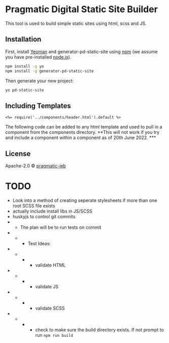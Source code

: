 # Pragmatic Digital Static Site Builder
This tool is used to build simple static sites using html, scss and JS.


## Installation

First, install [Yeoman](http://yeoman.io) and generator-pd-static-site using [npm](https://www.npmjs.com/) (we assume you have pre-installed [node.js](https://nodejs.org/)).

```bash
npm install -g yo
npm install -g generator-pd-static-site
```

Then generate your new project:

```bash
yo pd-static-site
```

## Including Templates
```
<%= require('../components/header.html').default %>
```

The following code can be added to any html template and used to pull in a component from the components directory.
**This will not work if you try and include a component within a component as of 20th June 2022. ***



## License

Apache-2.0 © [pragmatic-jeb]()


[npm-image]: https://badge.fury.io/js/generator-pd-static-site.svg
[npm-url]: https://npmjs.org/package/generator-pd-static-site
[travis-image]: https://travis-ci.com/pragmatic-jeb/generator-pd-static-site.svg?branch=master
[travis-url]: https://travis-ci.com/pragmatic-jeb/generator-pd-static-site
[daviddm-image]: https://david-dm.org/pragmatic-jeb/generator-pd-static-site.svg?theme=shields.io
[daviddm-url]: https://david-dm.org/pragmatic-jeb/generator-pd-static-site
[coveralls-image]: https://coveralls.io/repos/pragmatic-jeb/generator-pd-static-site/badge.svg
[coveralls-url]: https://coveralls.io/r/pragmatic-jeb/generator-pd-static-site



# TODO
 - Look into a method of creating seperate stylesheets if more than one root SCSS file exists
 - actually include install libs in JS/SCSS
 - huskyjs to control git commits
 - - The plan will be to run tests on commit
 - - - Test Ideas:
 - - - - validate HTML
 - - - - validate JS
 - - - - validate SCSS
 - - - - check to make sure the build directory exists. If not prompt to run `npm run build`




